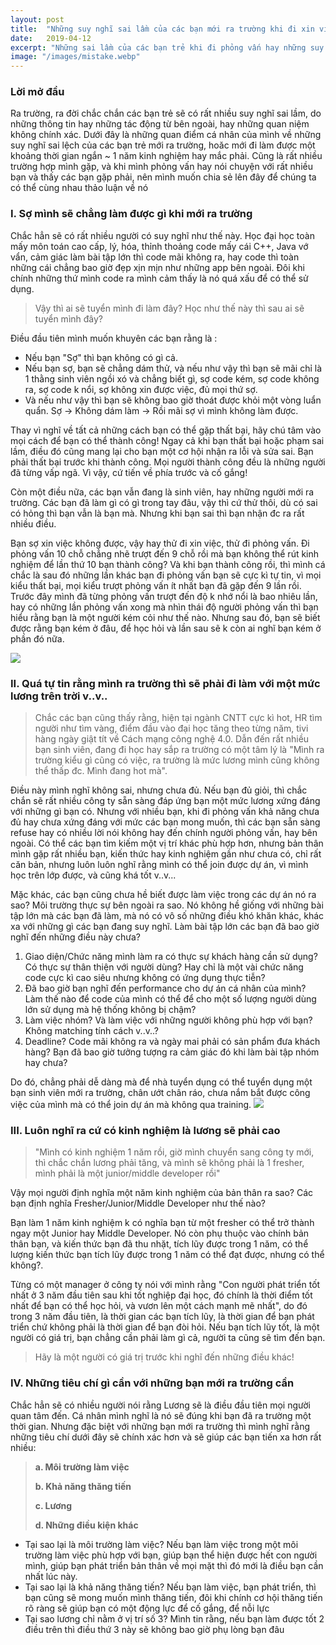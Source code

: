 ```yaml
---
layout: post
title:  "Những suy nghĩ sai lầm của các bạn mới ra trường khi đi xin việc"
date:   2019-04-12
excerpt: "Những sai lầm của các bạn trẻ khi đi phỏng vấn hay những suy nghĩ sai lầm sau khi ra trường"
image: "/images/mistake.webp"
---
```


### Lời mở đầu
Ra trường, ra đời chắc chắn các bạn trẻ sẽ có rất nhiều suy nghĩ sai lầm, do những thông tin hay những tác động từ bên ngoài, hay những quan niệm không chính xác. Dưới đây là những quan điểm cá nhân của mình về những suy nghĩ sai lệch của các bạn trẻ mới ra trường, hoăc mới đi làm được một khoảng thời gian ngắn ~ 1 năm kinh nghiệm hay mắc phải. Cũng là rất nhiều trường hợp mình gặp, và khi mình phỏng vấn hay nói chuyện với rất nhiều bạn và thấy các bạn gặp phải, nên mình muốn chia sẻ lên đây để chúng ta có thể cùng nhau thảo luận về nó

### I. Sợ mình sẽ chẳng làm được gì khi mới ra trường 
Chắc hẳn sẽ có rất nhiều người có suy nghĩ như thế này. Học đại học toàn mấy môn toán cao cấp, lý, hóa, thỉnh thoảng code mấy cái C++, Java vớ vẩn, cảm giác làm bài tập lớn thì code mãi không ra, hay code thì toàn những cái chẳng bao giờ đẹp xịn mịn như những app bên ngoài. Đôi khi chính những thứ mình code ra mình cảm thấy là nó quá xấu để có thể sử dụng. 
> Vậy thì ai sẽ tuyển mình đi làm đây? Học như thế này thì sau ai sẽ tuyển mình đây?

Điều đầu tiên mình muốn khuyên các bạn rằng là :
- Nếu bạn "Sợ" thì bạn không có gì cả. 
- Nếu bạn sợ, bạn sẽ chẳng dám thử, và nếu như vậy thì bạn sẽ mãi chỉ là 1 thằng sinh viên ngồi xó và chẳng biết gì, sợ code kém, sợ code không ra, sợ code k nổi, sợ không xin được việc, đủ mọi thứ sợ. 
- Và nếu như vậy thì bạn sẽ không bao giờ thoát được khỏi một vòng luẩn quẩn. Sợ -> Không dám làm -> Rồi mãi sợ vì mình không làm được. 

Thay vì nghĩ về tất cả những cách bạn có thể gặp thất bại, hãy chú tâm vào mọi cách để bạn có thể thành công! Ngay cả khi bạn thất bại hoặc phạm sai lầm, điều đó cũng mang lại cho bạn một cơ hội nhận ra lỗi và sửa sai. Bạn phải thất bại trước khi thành công. Mọi người thành công đều là những người đã từng vấp ngã. Vì vậy, cứ tiến về phía trước và cố gắng! 

Còn một điều nữa, các bạn vẫn đang là sinh viên, hay những người mới ra trường. Các bạn đã làm gì có gì trong tay đâu, vậy thì cứ thử thôi, dù có sai có hỏng thì bạn vẫn là bạn mà. Nhưng khi bạn sai thì bạn nhận đc ra rất nhiều điều. 

Bạn sợ xin việc không được, vậy hay thử đi xin việc, thử đi phỏng vấn. Đi phỏng vấn 10 chỗ chẳng nhẽ trượt đến 9 chỗ rồi mà bạn không thể rút kinh nghiệm để lần thứ 10 bạn thành công? Và khi bạn thành công rồi, thì mình cá chắc là sau đó những lần khác bạn đi phỏng vấn bạn sẽ cực kì tự tin, vì mọi kiểu thất bại, mọi kiểu trượt phỏng vấn ít nhất bạn đã gặp đến 9 lần rồi. Trước đây mình đã từng phỏng vấn trượt đến độ k nhớ nổi là bao nhiêu lần, hay có những lần phỏng vấn xong mà nhìn thái độ người phỏng vấn thì bạn hiểu rằng bạn là một người kém cỏi như thế nào. Nhưng sau đó, bạn sẽ biết được rằng bạn kém ở đâu, để học hỏi và lần sau sẽ k còn ai nghĩ bạn kém ở phần đó nữa.

![](https://images.viblo.asia/127852d8-441b-4b2e-b4d1-648ee8835875.jpg)

### II. Quá tự tin rằng mình ra trường thì sẽ phải đi làm với một mức lương trên trời v..v..
>Chắc các bạn cũng thấy rằng, hiện tại ngành CNTT cực kì hot, HR tìm người như tìm vàng, điểm đầu vào đại học tăng theo từng năm, tivi hàng ngày giật tít về Cách mạng công nghệ 4.0. Dẫn đến rất nhiều bạn sinh viên, đang đi học hay sắp ra trường có một tâm lý là "Mình ra trường kiểu gì cũng có việc, ra trường là mức lương mình cũng không thể thấp đc. Mình đang hot mà". 

Điều này mình nghĩ không sai, nhưng chưa đủ. Nếu bạn đủ giỏi, thì chắc chắn sẽ rất nhiều công ty sẵn sàng đáp ứng bạn một mức lương xứng đáng với những gì bạn có. Nhưng với nhiều bạn, khi đi phỏng vấn khả năng chưa đủ hay chưa xứng đáng với mức các bạn mong muốn, thì các bạn sẵn sàng refuse hay có nhiều lời nói không hay đến chính người phỏng vấn, hay bên ngoài. Có thể các bạn tìm kiếm một vị trí khác phù hợp hơn, nhưng bản thân mình gặp rất nhiều bạn, kiến thức hay kinh nghiệm gần như chưa có, chỉ rất căn bản, nhưng luôn luôn nghĩ rằng mình có thể join được dự án, vì mình học trên lớp được, và cũng khá tốt v..v... 

Mặc khác, các bạn cũng chưa hề biết được làm việc trong các dự án nó ra sao? Môi trường thực sự bên ngoài ra sao. Nó không hề giống với những bài tập lớn mà các bạn đã làm, mà nó có vô số những điều khó khăn khác, khác xa với những gì các bạn đang suy nghĩ. Làm bài tập lớn các bạn đã bao giờ nghĩ đến những điều này chưa?
1. Giao diện/Chức năng mình làm ra có thực sự khách hàng cần sử dụng? Có thực sự thân thiện với người dùng? Hay chỉ là một vài chức năng code cực kì cao siêu nhưng không có ứng dụng thực tiễn? 
2. Đã bao giờ bạn nghĩ đến performance cho dự án cá nhân của mình? Làm thế nào để code của mình có thể để cho một số lượng người dùng lớn sử dụng mà hệ thống không bị chậm?
3. Làm việc nhóm? Và làm việc với những người không phù hợp với bạn? Không matching tính cách v..v..?
4. Deadline? Code mãi không ra và ngày mai phải có sản phẩm đưa khách hàng? Bạn đã bao giờ tưởng tượng ra cảm giác đó khi làm bài tập nhóm hay chưa?

Do đó, chẳng phải dễ dàng mà để nhà tuyển dụng có thể tuyển dụng một bạn sinh viên mới ra trường, chân ướt chân ráo, chưa nắm bắt được công việc của mình mà có thể join dự án mà không qua training.
![](https://images.viblo.asia/f41128a1-9e93-414f-8fba-f19f31aa44c7.jpg)
### III. Luôn nghĩ ra cứ có kinh nghiệm là lương sẽ phải cao
> "Mình có kinh nghiệm 1 năm rồi, giờ mình chuyển sang công ty mới, thì chắc chắn lương phải tăng, và mình sẽ không phải là 1 fresher, mình phải là một junior/middle developer rồi"

Vậy mọi người định nghĩa một năm kinh nghiệm của bản thân ra sao? Các bạn định nghĩa Fresher/Junior/Middle Developer như thế nào? 

Bạn làm 1 năm kinh nghiệm k có nghĩa bạn từ một fresher có thể trở thành ngay một Junior hay Middle Developer. Nó còn phụ thuộc vào chính bản thân bạn, và kiến thức bạn đã thu nhặt, tích lũy được trong 1 năm, có thể lượng kiến thức bạn tích lũy được trong 1 năm có thể đạt được, nhưng có thể không?. 

Từng có một manager ở công ty nói với mình rằng "Con người phát triển tốt nhất ở 3 năm đầu tiên sau khi tốt nghiệp đại học, đó chính là thời điểm tốt nhất để bạn có thể học hỏi, và vươn lên một cách mạnh mẽ nhất", do đó trong 3 năm đầu tiên, là thời gian các bạn tích lũy, là thời gian để bạn phát triển chứ không phải là thời gian để bạn đòi hỏi. Nếu bạn tích lũy tốt, là một người có giá trị, bạn chẳng cần phải làm gì cả, người ta cũng sẽ tìm đến bạn. 
>Hãy là một người có giá trị trước khi nghĩ đến những điều khác!

### IV. Những tiêu chí gì cần với những bạn mới ra trường cần
Chắc hẳn sẽ có nhiều người nói rằng Lương sẽ là điều đầu tiên mọi người quan tâm đến. Cá nhân mình nghĩ là nó sẽ đúng khi bạn đã ra trường một thời gian. Nhưng đặc biệt với những bạn mới ra trường thì mình nghĩ rằng những tiêu chí dưới đây sẽ chính xác hơn và sẽ giúp các bạn tiến xa hơn rất nhiều: 

>**a. Môi trường làm việc**
>
>**b. Khả năng thăng tiến**
>
>**c. Lương**
>
>**d. Những điều kiện khác**

- Tại sao lại là môi trường làm việc? Nếu bạn làm việc trong một môi trường làm việc phù hợp với bạn, giúp bạn thể hiện được hết con người mình, giúp bạn phát triển bản thân về mọi mặt thì đó mới là điều bạn cần nhất lúc này. 
- Tại sao lại là khả năng thăng tiến? Nếu bạn làm việc, bạn phát triển, thì bạn cũng sẽ mong muốn mình thăng tiến, đôi khi chính cơ hội thăng tiến rõ ràng sẽ giúp bạn có một động lực để cố gắng, để nỗi lực 
- Tại sao lương chỉ nằm ở vị trí số 3? Mình tin rằng, nếu bạn làm được tốt 2 điều trên thì điều thứ 3 này sẽ không bao giờ phụ lòng bạn đâu